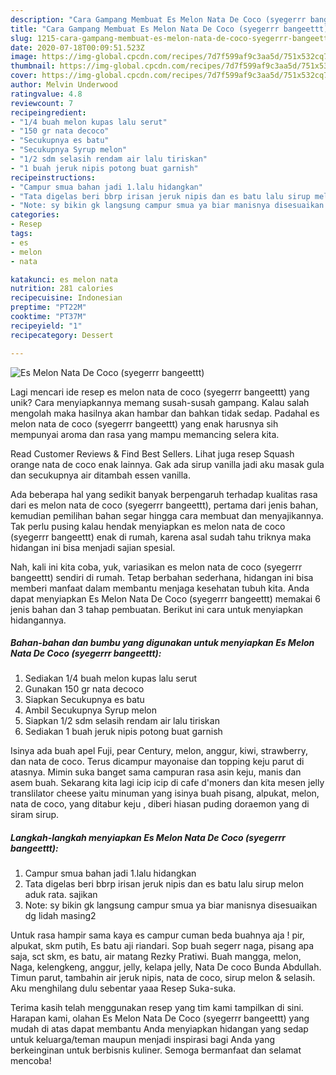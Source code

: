 ```yaml
---
description: "Cara Gampang Membuat Es Melon Nata De Coco (syegerrr bangeettt) yang Enak Banget"
title: "Cara Gampang Membuat Es Melon Nata De Coco (syegerrr bangeettt) yang Enak Banget"
slug: 1215-cara-gampang-membuat-es-melon-nata-de-coco-syegerrr-bangeettt-yang-enak-banget
date: 2020-07-18T00:09:51.523Z
image: https://img-global.cpcdn.com/recipes/7d7f599af9c3aa5d/751x532cq70/es-melon-nata-de-coco-syegerrr-bangeettt-foto-resep-utama.jpg
thumbnail: https://img-global.cpcdn.com/recipes/7d7f599af9c3aa5d/751x532cq70/es-melon-nata-de-coco-syegerrr-bangeettt-foto-resep-utama.jpg
cover: https://img-global.cpcdn.com/recipes/7d7f599af9c3aa5d/751x532cq70/es-melon-nata-de-coco-syegerrr-bangeettt-foto-resep-utama.jpg
author: Melvin Underwood
ratingvalue: 4.8
reviewcount: 7
recipeingredient:
- "1/4 buah melon kupas lalu serut"
- "150 gr nata decoco"
- "Secukupnya es batu"
- "Secukupnya Syrup melon"
- "1/2 sdm selasih rendam air lalu tiriskan"
- "1 buah jeruk nipis potong buat garnish"
recipeinstructions:
- "Campur smua bahan jadi 1.lalu hidangkan"
- "Tata digelas beri bbrp irisan jeruk nipis dan es batu lalu sirup melon aduk rata. sajikan"
- "Note: sy bikin gk langsung campur smua ya biar manisnya disesuaikan dg lidah masing2"
categories:
- Resep
tags:
- es
- melon
- nata

katakunci: es melon nata 
nutrition: 281 calories
recipecuisine: Indonesian
preptime: "PT22M"
cooktime: "PT37M"
recipeyield: "1"
recipecategory: Dessert

---
```



![Es Melon Nata De Coco (syegerrr bangeettt)](https://img-global.cpcdn.com/recipes/7d7f599af9c3aa5d/751x532cq70/es-melon-nata-de-coco-syegerrr-bangeettt-foto-resep-utama.jpg)

Lagi mencari ide resep es melon nata de coco (syegerrr bangeettt) yang unik? Cara menyiapkannya memang susah-susah gampang. Kalau salah mengolah maka hasilnya akan hambar dan bahkan tidak sedap. Padahal es melon nata de coco (syegerrr bangeettt) yang enak harusnya sih mempunyai aroma dan rasa yang mampu memancing selera kita.

Read Customer Reviews &amp; Find Best Sellers. Lihat juga resep Squash orange nata de coco enak lainnya. Gak ada sirup vanilla jadi aku masak gula dan secukupnya air ditambah essen vanilla.

Ada beberapa hal yang sedikit banyak berpengaruh terhadap kualitas rasa dari es melon nata de coco (syegerrr bangeettt), pertama dari jenis bahan, kemudian pemilihan bahan segar hingga cara membuat dan menyajikannya. Tak perlu pusing kalau hendak menyiapkan es melon nata de coco (syegerrr bangeettt) enak di rumah, karena asal sudah tahu triknya maka hidangan ini bisa menjadi sajian spesial.


Nah, kali ini kita coba, yuk, variasikan es melon nata de coco (syegerrr bangeettt) sendiri di rumah. Tetap berbahan sederhana, hidangan ini bisa memberi manfaat dalam membantu menjaga kesehatan tubuh kita. Anda dapat menyiapkan Es Melon Nata De Coco (syegerrr bangeettt) memakai 6 jenis bahan dan 3 tahap pembuatan. Berikut ini cara untuk menyiapkan hidangannya.

<!--inarticleads1-->

##### Bahan-bahan dan bumbu yang digunakan untuk menyiapkan Es Melon Nata De Coco (syegerrr bangeettt):

1. Sediakan 1/4 buah melon kupas lalu serut
1. Gunakan 150 gr nata decoco
1. Siapkan Secukupnya es batu
1. Ambil Secukupnya Syrup melon
1. Siapkan 1/2 sdm selasih rendam air lalu tiriskan
1. Sediakan 1 buah jeruk nipis potong buat garnish


Isinya ada buah apel Fuji, pear Century, melon, anggur, kiwi, strawberry, dan nata de coco. Terus dicampur mayonaise dan topping keju parut di atasnya. Mimin suka banget sama campuran rasa asin keju, manis dan asem buah. Sekarang kita lagi icip icip di cafe d&#39;moners dan kita mesen jelly translilator cheese yaitu minuman yang isinya buah pisang, alpukat, melon, nata de coco, yang ditabur keju , diberi hiasan puding doraemon yang di siram sirup. 

<!--inarticleads2-->

##### Langkah-langkah menyiapkan Es Melon Nata De Coco (syegerrr bangeettt):

1. Campur smua bahan jadi 1.lalu hidangkan
1. Tata digelas beri bbrp irisan jeruk nipis dan es batu lalu sirup melon aduk rata. sajikan
1. Note: sy bikin gk langsung campur smua ya biar manisnya disesuaikan dg lidah masing2


Untuk rasa hampir sama kaya es campur cuman beda buahnya aja ! pir, alpukat, skm putih, Es batu aji riandari. Sop buah segerr naga, pisang apa saja, sct skm, es batu, air matang Rezky Pratiwi. Buah mangga, melon, Naga, kelengkeng, anggur, jelly, kelapa jelly, Nata De coco Bunda Abdullah. Timun parut, tambahin air jeruk nipis, nata de coco, sirup melon &amp; selasih. Aku menghilang dulu sebentar yaaa Resep Suka-suka. 

Terima kasih telah menggunakan resep yang tim kami tampilkan di sini. Harapan kami, olahan Es Melon Nata De Coco (syegerrr bangeettt) yang mudah di atas dapat membantu Anda menyiapkan hidangan yang sedap untuk keluarga/teman maupun menjadi inspirasi bagi Anda yang berkeinginan untuk berbisnis kuliner. Semoga bermanfaat dan selamat mencoba!
